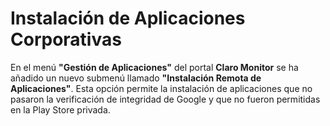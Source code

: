 # Instalación de Aplicaciones Corporativas

En el menú **"Gestión de Aplicaciones"** del portal **Claro Monitor** se ha añadido un nuevo submenú llamado **"Instalación Remota de Aplicaciones"**. Esta opción permite la instalación de aplicaciones que no pasaron la verificación de integridad de Google y que no fueron permitidas en la Play Store privada.
